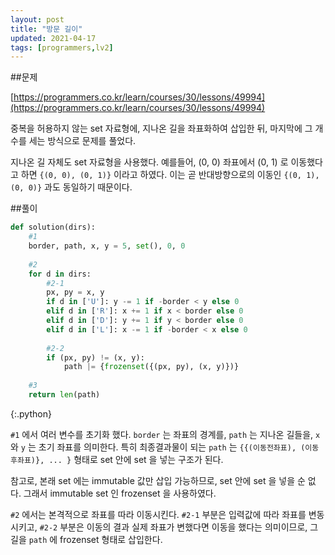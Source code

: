 ```yaml
---
layout: post
title: "방문 길이"
updated: 2021-04-17
tags: [programmers,lv2]
---
```


##문제

[https://programmers.co.kr/learn/courses/30/lessons/49994](https://programmers.co.kr/learn/courses/30/lessons/49994)

중복을 허용하지 않는 set 자료형에, 지나온 길을 좌표화하여 삽입한 뒤, 마지막에 그 개수를 세는 방식으로 문제를 풀었다.

지나온 길 자체도 set 자료형을 사용했다. 예를들어, (0, 0) 좌표에서 (0, 1) 로 이동했다고 하면 `{(0, 0), (0, 1)}` 이라고 하였다. 이는 곧 반대방향으로의 이동인 `{(0, 1), (0, 0)}` 과도 동일하기 때문이다.

##풀이

```py
def solution(dirs):
    #1
    border, path, x, y = 5, set(), 0, 0
    
    #2
    for d in dirs:
        #2-1
        px, py = x, y
        if d in ['U']: y -= 1 if -border < y else 0
        elif d in ['R']: x += 1 if x < border else 0
        elif d in ['D']: y += 1 if y < border else 0
        elif d in ['L']: x -= 1 if -border < x else 0
        
        #2-2
        if (px, py) != (x, y):
            path |= {frozenset({(px, py), (x, y)})}
    
    #3
    return len(path)
```
{:.python}

`#1` 에서 여러 변수를 초기화 했다. `border` 는 좌표의 경계를, `path` 는 지나온 길들을, `x` 와 `y` 는 초기 좌표를 의미한다. 특히 최종결과물이 되는 `path` 는 `{{(이동전좌표), (이동후좌표)}, ... }` 형태로 set 안에 set 을 넣는 구조가 된다.

참고로, 본래 set 에는 immutable 값만 삽입 가능하므로, set 안에 set 을 넣을 순 없다. 그래서 immutable set 인 frozenset 을 사용하였다.

`#2` 에서는 본격적으로 좌표를 따라 이동시킨다. `#2-1` 부분은 입력값에 따라 좌표를 변동시키고, `#2-2` 부분은 이동의 결과 실제 좌표가 변했다면 이동을 했다는 의미이므로, 그 길을 `path` 에 frozenset 형태로 삽입한다.